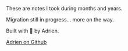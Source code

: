 
These are notes I took during months and years. 

Migration still in progress... more on the way.

Built with 💜  by Adrien.

[Adrien on Github](https://github.com/0xadri)
